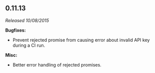 ## 0.11.13

_Released 10/08/2015_

**Bugfixes:**

- Prevent rejected promise from causing error about invalid API key during a CI run.

**Misc:**

- Better error handling of rejected promises.
